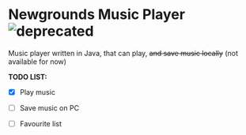 # Newgrounds Music Player ![deprecated](https://img.shields.io/badge/status-deprecated-yellow)

  Music player written in Java, that can play, ~~and save music locally~~ (not available for now)
  
**TODO LIST:**

- [x] Play music

- [ ] Save music on PC

- [ ] Favourite list
